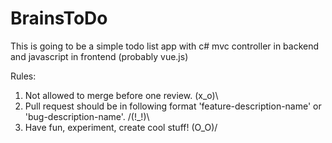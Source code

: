 # BrainsToDo
This is going to be a simple todo list app with c# mvc controller in backend and javascript in frontend (probably vue.js)

Rules:
  1. Not allowed to merge before one review. \(x_o)\
  2. Pull request should be in following format 'feature-description-name' or 'bug-description-name'. /(!_!)\
  3. Have fun, experiment, create cool stuff! \(O_O)/  